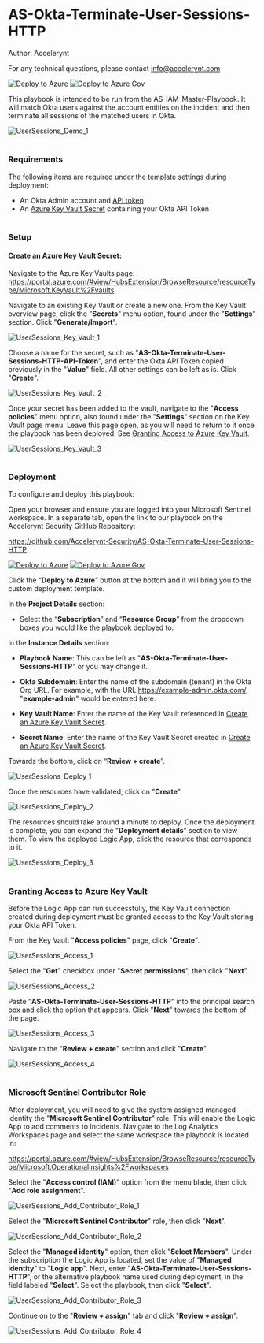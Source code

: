 # AS-Okta-Terminate-User-Sessions-HTTP
Author: Accelerynt

For any technical questions, please contact info@accelerynt.com  

[![Deploy to Azure](https://aka.ms/deploytoazurebutton)](https://portal.azure.com/#create/Microsoft.Template/uri/https%3A%2F%2Fraw.githubusercontent.com%2FAccelerynt-Security%2FAS-IAM-Master-Playbook%2Fmain%2FAS-Okta-Terminate-User-Sessions-HTTP%2Fazuredeploy.json)
[![Deploy to Azure Gov](https://aka.ms/deploytoazuregovbutton)](https://portal.azure.us/#create/Microsoft.Template/uri/https%3A%2F%2Fraw.githubusercontent.com%2FAccelerynt-Security%2FAS-IAM-Master-Playbook%2Fmain%2FAS-Okta-Terminate-User-Sessions-HTTP%2Fazuredeploy.json)       

This playbook is intended to be run from the AS-IAM-Master-Playbook. It will match Okta users against the account entities on the incident and then terminate all sessions of the matched users in Okta.

![UserSessions_Demo_1](Images/UserSessions_Demo_1.png)

#
### Requirements

The following items are required under the template settings during deployment: 

* An Okta Admin account and [API token](https://developer.okta.com/docs/guides/create-an-api-token/main/)
* An [Azure Key Vault Secret](https://github.com/Accelerynt-Security/AS-IAM-Master-Playbook/tree/main/AS-Okta-Terminate-User-Sessions-HTTP#create-an-azure-key-vault-secret) containing your Okta API Token 


# 
### Setup


#### Create an Azure Key Vault Secret:

Navigate to the Azure Key Vaults page: https://portal.azure.com/#view/HubsExtension/BrowseResource/resourceType/Microsoft.KeyVault%2Fvaults

Navigate to an existing Key Vault or create a new one. From the Key Vault overview page, click the "**Secrets**" menu option, found under the "**Settings**" section. Click "**Generate/Import**".

![UserSessions_Key_Vault_1](Images/UserSessions_Key_Vault_1.png)

Choose a name for the secret, such as "**AS-Okta-Terminate-User-Sessions-HTTP-API-Token**", and enter the Okta API Token copied previously in the "**Value**" field. All other settings can be left as is. Click "**Create**". 

![UserSessions_Key_Vault_2](Images/UserSessions_Key_Vault_2.png)

Once your secret has been added to the vault, navigate to the "**Access policies**" menu option, also found under the "**Settings**" section on the Key Vault page menu. Leave this page open, as you will need to return to it once the playbook has been deployed. See [Granting Access to Azure Key Vault](https://github.com/Accelerynt-Security/AS-IAM-Master-Playbook/tree/main/AS-Okta-Terminate-User-Sessions-HTTP#granting-access-to-azure-key-vault).

![UserSessions_Key_Vault_3](Images/UserSessions_Key_Vault_3.png)


#
### Deployment                                                                                                         
                                                                                                        
To configure and deploy this playbook:
 
Open your browser and ensure you are logged into your Microsoft Sentinel workspace. In a separate tab, open the link to our playbook on the Accelerynt Security GitHub Repository:

https://github.com/Accelerynt-Security/AS-Okta-Terminate-User-Sessions-HTTP

[![Deploy to Azure](https://aka.ms/deploytoazurebutton)](https://portal.azure.com/#create/Microsoft.Template/uri/https%3A%2F%2Fraw.githubusercontent.com%2FAccelerynt-Security%2FAS-IAM-Master-Playbook%2Fmain%2FAS-Okta-Terminate-User-Sessions-HTTP%2Fazuredeploy.json)
[![Deploy to Azure Gov](https://aka.ms/deploytoazuregovbutton)](https://portal.azure.us/#create/Microsoft.Template/uri/https%3A%2F%2Fraw.githubusercontent.com%2FAccelerynt-Security%2FAS-IAM-Master-Playbook%2Fmain%2FAS-Okta-Terminate-User-Sessions-HTTP%2Fazuredeploy.json)                                             

Click the “**Deploy to Azure**” button at the bottom and it will bring you to the custom deployment template.

In the **Project Details** section:

* Select the “**Subscription**” and “**Resource Group**” from the dropdown boxes you would like the playbook deployed to.  

In the **Instance Details** section:   

* **Playbook Name**: This can be left as "**AS-Okta-Terminate-User-Sessions-HTTP**" or you may change it.  

* **Okta Subdomain**: Enter the name of the subdomain (tenant) in the Okta Org URL. For example, with the URL https://example-admin.okta.com/, "**example-admin**" would be entered here.

* **Key Vault Name**: Enter the name of the Key Vault referenced in [Create an Azure Key Vault Secret](https://github.com/Accelerynt-Security/AS-IAM-Master-Playbook/tree/main/AS-Okta-Terminate-User-Sessions-HTTP#create-an-azure-key-vault-secret).

* **Secret Name**: Enter the name of the Key Vault Secret created in [Create an Azure Key Vault Secret](https://github.com/Accelerynt-Security/AS-IAM-Master-Playbook/tree/main/AS-Okta-Terminate-User-Sessions-HTTP#create-an-azure-key-vault-secret).

Towards the bottom, click on “**Review + create**”. 

![UserSessions_Deploy_1](Images/UserSessions_Deploy_1.png)

Once the resources have validated, click on "**Create**".

![UserSessions_Deploy_2](Images/UserSessions_Deploy_2.png)

The resources should take around a minute to deploy. Once the deployment is complete, you can expand the "**Deployment details**" section to view them.
To view the deployed Logic App, click the resource that corresponds to it.

![UserSessions_Deploy_3](Images/UserSessions_Deploy_3.png)

#
### Granting Access to Azure Key Vault

Before the Logic App can run successfully, the Key Vault connection created during deployment must be granted access to the Key Vault storing your Okta API Token.

From the Key Vault "**Access policies**" page, click "**Create**".

![UserSessions_Access_1](Images/UserSessions_Access_1.png)

Select the "**Get**" checkbox under "**Secret permissions**", then click "**Next**".

![UserSessions_Access_2](Images/UserSessions_Access_2.png)

Paste "**AS-Okta-Terminate-User-Sessions-HTTP**" into the principal search box and click the option that appears. Click "**Next**" towards the bottom of the page.

![UserSessions_Access_3](Images/UserSessions_Access_3.png)

Navigate to the "**Review + create**" section and click "**Create**".

![UserSessions_Access_4](Images/UserSessions_Access_4.png)


#
### Microsoft Sentinel Contributor Role

After deployment, you will need to give the system assigned managed identity the "**Microsoft Sentinel Contributor**" role. This will enable the Logic App to add comments to Incidents. Navigate to the Log Analytics Workspaces page and select the same workspace the playbook is located in:

https://portal.azure.com/#view/HubsExtension/BrowseResource/resourceType/Microsoft.OperationalInsights%2Fworkspaces

Select the "**Access control (IAM)**" option from the menu blade, then click "**Add role assignment**".

![UserSessions_Add_Contributor_Role_1](Images/UserSessions_Add_Contributor_Role_1.png)

Select the "**Microsoft Sentinel Contributor**" role, then click "**Next**".

![UserSessions_Add_Contributor_Role_2](Images/UserSessions_Add_Contributor_Role_2.png)

Select the "**Managed identity**" option, then click "**Select Members**". Under the subscription the Logic App is located, set the value of "**Managed identity**" to "**Logic app**". Next, enter "**AS-Okta-Terminate-User-Sessions-HTTP**", or the alternative playbook name used during deployment, in the field labeled "**Select**". Select the playbook, then click "**Select**".

![UserSessions_Add_Contributor_Role_3](Images/UserSessions_Add_Contributor_Role_3.png)

Continue on to the "**Review + assign**" tab and click "**Review + assign**".

![UserSessions_Add_Contributor_Role_4](Images/UserSessions_Add_Contributor_Role_4.png)
